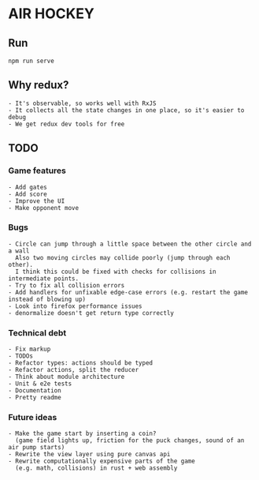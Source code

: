 # AIR HOCKEY

## Run

    npm run serve

## Why redux?

    - It's observable, so works well with RxJS
    - It collects all the state changes in one place, so it's easier to debug
    - We get redux dev tools for free

## TODO

### Game features

    - Add gates
    - Add score
    - Improve the UI
    - Make opponent move

### Bugs

    - Circle can jump through a little space between the other circle and a wall
      Also two moving circles may collide poorly (jump through each other).
      I think this could be fixed with checks for collisions in intermediate points.
    - Try to fix all collision errors
    - Add handlers for unfixable edge-case errors (e.g. restart the game instead of blowing up)
    - Look into firefox performance issues
    - denormalize doesn't get return type correctly

### Technical debt

    - Fix markup
    - TODOs
    - Refactor types: actions should be typed
    - Refactor actions, split the reducer
    - Think about module architecture
    - Unit & e2e tests
    - Documentation
    - Pretty readme

### Future ideas

    - Make the game start by inserting a coin?
      (game field lights up, friction for the puck changes, sound of an air pump starts)
    - Rewrite the view layer using pure canvas api
    - Rewrite computationally expensive parts of the game
      (e.g. math, collisions) in rust + web assembly
